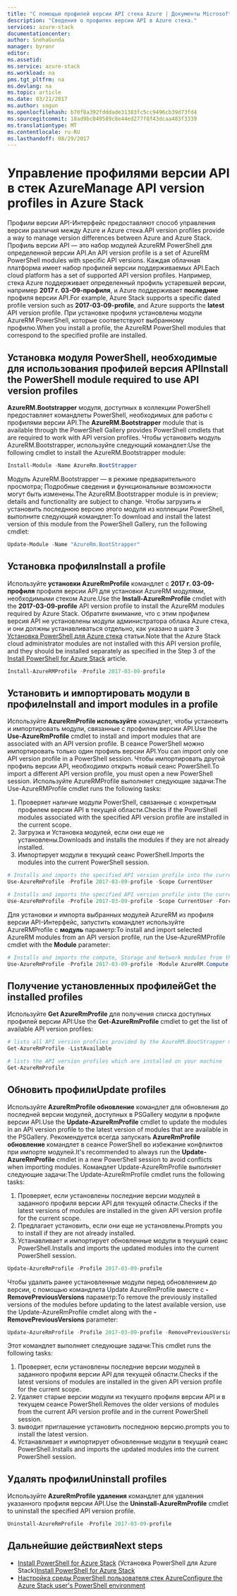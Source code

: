```yaml
---
title: "С помощью профилей версии API стека Azure | Документы Microsoft"
description: "Сведения о профилях версии API в Azure стека."
services: azure-stack
documentationcenter: 
author: SnehaGunda
manager: byronr
editor: 
ms.assetid: 
ms.service: azure-stack
ms.workload: na
pms.tgt_pltfrm: na
ms.devlang: na
ms.topic: article
ms.date: 03/21/2017
ms.author: sngun
ms.openlocfilehash: b70f8a392fdddade31383fc5cc9496cb39d73fd4
ms.sourcegitcommit: 18ad9bc049589c8e44ed277f8f43dcaa483f3339
ms.translationtype: MT
ms.contentlocale: ru-RU
ms.lasthandoff: 08/29/2017
---
```

# <a name="manage-api-version-profiles-in-azure-stack"></a><span data-ttu-id="d41c5-103">Управление профилями версии API в стек Azure</span><span class="sxs-lookup"><span data-stu-id="d41c5-103">Manage API version profiles in Azure Stack</span></span>

<span data-ttu-id="d41c5-104">Профили версии API-Интерфейс предоставляют способ управления версии различия между Azure и Azure стека.</span><span class="sxs-lookup"><span data-stu-id="d41c5-104">API version profiles provide a way to manage version differences between Azure and Azure Stack.</span></span> <span data-ttu-id="d41c5-105">Профиль версии API — это набор модулей AzureRM PowerShell для определенной версии API.</span><span class="sxs-lookup"><span data-stu-id="d41c5-105">An API version profile is a set of AzureRM PowerShell modules with specific API versions.</span></span> <span data-ttu-id="d41c5-106">Каждая облачная платформа имеет набор профилей версии поддерживаемых API.</span><span class="sxs-lookup"><span data-stu-id="d41c5-106">Each cloud platform has a set of supported API version profiles.</span></span> <span data-ttu-id="d41c5-107">Например, стека Azure поддерживает определенный профиль устаревшей версии, например **2017 г. 03-09-профиля**, и Azure поддерживает **последние** профиля версии API.</span><span class="sxs-lookup"><span data-stu-id="d41c5-107">For example, Azure Stack supports a specific dated profile version such as  **2017-03-09-profile**, and Azure supports the **latest** API version profile.</span></span> <span data-ttu-id="d41c5-108">При установке профиля установлены модули AzureRM PowerShell, которые соответствуют выбранному профилю.</span><span class="sxs-lookup"><span data-stu-id="d41c5-108">When you install a profile, the AzureRM PowerShell modules that correspond to the specified profile are installed.</span></span>

## <a name="install-the-powershell-module-required-to-use-api-version-profiles"></a><span data-ttu-id="d41c5-109">Установка модуля PowerShell, необходимые для использования профилей версия API</span><span class="sxs-lookup"><span data-stu-id="d41c5-109">Install the PowerShell module required to use API version profiles</span></span>

<span data-ttu-id="d41c5-110">**AzureRM.Bootstrapper** модуля, доступных в коллекции PowerShell предоставляет командлеты PowerShell, необходимых для работы с профилями версии API.</span><span class="sxs-lookup"><span data-stu-id="d41c5-110">The **AzureRM.Bootstrapper** module that is available through the PowerShell Gallery provides PowerShell cmdlets that are required to work with API version profiles.</span></span> <span data-ttu-id="d41c5-111">Чтобы установить модуль AzureRM.Bootstrapper, используйте следующий командлет:</span><span class="sxs-lookup"><span data-stu-id="d41c5-111">Use the following cmdlet to install the AzureRM.Bootstrapper module:</span></span>

```PowerShell
Install-Module -Name AzureRm.BootStrapper
```
<span data-ttu-id="d41c5-112">Модуль AzureRM.Bootstrapper — в режиме предварительного просмотра; Подробные сведения и функциональные возможности могут быть изменены.</span><span class="sxs-lookup"><span data-stu-id="d41c5-112">The AzureRM.Bootstrapper module is in preview; details and functionality are subject to change.</span></span> <span data-ttu-id="d41c5-113">Чтобы загрузить и установить последнюю версию этого модуля из коллекции PowerShell, выполните следующий командлет:</span><span class="sxs-lookup"><span data-stu-id="d41c5-113">To download and install the latest version of this module from the PowerShell Gallery, run the following cmdlet:</span></span>

```PowerShell
Update-Module -Name "AzureRm.BootStrapper"
```

## <a name="install-a-profile"></a><span data-ttu-id="d41c5-114">Установка профиля</span><span class="sxs-lookup"><span data-stu-id="d41c5-114">Install a profile</span></span>

<span data-ttu-id="d41c5-115">Используйте **установки AzureRmProfile** командлет с **2017 г. 03-09-профиля** профиля версии API для установки AzureRM модулями, необходимыми стеком Azure.</span><span class="sxs-lookup"><span data-stu-id="d41c5-115">Use the **Install-AzureRmProfile** cmdlet with the **2017-03-09-profile** API version profile to install the AzureRM modules required by Azure Stack.</span></span> <span data-ttu-id="d41c5-116">Обратите внимание, что с этим профилем версия API не установлены модули администратора облака Azure стека, и они должны устанавливаться отдельно, как указано в шаге 3 [Установка PowerShell для Azure стека](azure-stack-powershell-install.md) статьи.</span><span class="sxs-lookup"><span data-stu-id="d41c5-116">Note that the Azure Stack cloud administrator modules are not installed with this API version profile, and they should be installed separately as specified in the Step 3 of the [Install PowerShell for Azure Stack](azure-stack-powershell-install.md) article.</span></span>

```PowerShell 
Install-AzureRMProfile -Profile 2017-03-09-profile
```
## <a name="install-and-import-modules-in-a-profile"></a><span data-ttu-id="d41c5-117">Установить и импортировать модули в профиле</span><span class="sxs-lookup"><span data-stu-id="d41c5-117">Install and import modules in a profile</span></span>

<span data-ttu-id="d41c5-118">Используйте **AzureRmProfile используйте** командлет, чтобы установить и импортировать модули, связанные с профилем версии API.</span><span class="sxs-lookup"><span data-stu-id="d41c5-118">Use the **Use-AzureRmProfile** cmdlet to install and import modules that are associated with an API version profile.</span></span> <span data-ttu-id="d41c5-119">В сеансе PowerShell можно импортировать только один профиль версии API.</span><span class="sxs-lookup"><span data-stu-id="d41c5-119">You can import only one API version profile in a PowerShell session.</span></span> <span data-ttu-id="d41c5-120">Чтобы импортировать другой профиль версии API, необходимо открыть новый сеанс PowerShell.</span><span class="sxs-lookup"><span data-stu-id="d41c5-120">To import a different API version profile, you must open a new PowerShell session.</span></span> <span data-ttu-id="d41c5-121">Используйте AzureRMProfile выполняет следующие задачи:</span><span class="sxs-lookup"><span data-stu-id="d41c5-121">The Use-AzureRMProfile cmdlet runs the following tasks:</span></span>  
1. <span data-ttu-id="d41c5-122">Проверяет наличие модули PowerShell, связанные с конкретным профилем версии API в текущей области.</span><span class="sxs-lookup"><span data-stu-id="d41c5-122">Checks if the PowerShell modules associated with the specified API version profile are installed in the current scope.</span></span>  
2. <span data-ttu-id="d41c5-123">Загрузка и Установка модулей, если они еще не установлены.</span><span class="sxs-lookup"><span data-stu-id="d41c5-123">Downloads and installs the modules if they are not already installed.</span></span>   
3. <span data-ttu-id="d41c5-124">Импортирует модули в текущий сеанс PowerShell.</span><span class="sxs-lookup"><span data-stu-id="d41c5-124">Imports the modules into the current PowerShell session.</span></span> 

```PowerShell
# Installs and imports the specified API version profile into the current PowerShell session.
Use-AzureRmProfile -Profile 2017-03-09-profile -Scope CurrentUser

# Installs and imports the specified API version profile into the current PowerShell session without any prompts
Use-AzureRmProfile -Profile 2017-03-09-profile -Scope CurrentUser -Force
```

<span data-ttu-id="d41c5-125">Для установки и импорта выбранных модулей AzureRM из профиля версии API-Интерфейс, запустить командлет используйте AzureRMProfile с **модуль** параметр:</span><span class="sxs-lookup"><span data-stu-id="d41c5-125">To install and import selected AzureRM modules from an API version profile, run the Use-AzureRMProfile cmdlet with the **Module** parameter:</span></span>

```PowerShell
# Installs and imports the compute, Storage and Network modules from the specified API version profile into your current PowerShell session.
Use-AzureRmProfile -Profile 2017-03-09-profile -Module AzureRM.Compute, AzureRM.Storage, AzureRM.Network
```

## <a name="get-the-installed-profiles"></a><span data-ttu-id="d41c5-126">Получение установленных профилей</span><span class="sxs-lookup"><span data-stu-id="d41c5-126">Get the installed profiles</span></span>

<span data-ttu-id="d41c5-127">Используйте **Get AzureRmProfile** для получения списка доступных профилей версии API:</span><span class="sxs-lookup"><span data-stu-id="d41c5-127">Use the **Get-AzureRmProfile** cmdlet to get the list of available API version profiles:</span></span> 

```PowerShell
# lists all API version profiles provided by the AzureRM.BootStrapper module.
Get-AzureRmProfile -ListAvailable 

# lists the API version profiles which are installed on your machine
Get-AzureRmProfile
```
## <a name="update-profiles"></a><span data-ttu-id="d41c5-128">Обновить профили</span><span class="sxs-lookup"><span data-stu-id="d41c5-128">Update profiles</span></span>

<span data-ttu-id="d41c5-129">Используйте **AzureRmProfile обновление** командлет для обновления до последней версии модулей, доступных в PSGallery модули в профиле версии API.</span><span class="sxs-lookup"><span data-stu-id="d41c5-129">Use the **Update-AzureRmProfile** cmdlet to update the modules in an API version profile to the latest version of modules that are available in the PSGallery.</span></span> <span data-ttu-id="d41c5-130">Рекомендуется всегда запускать **AzureRmProfile обновление** командлет в сеансе PowerShell во избежание конфликтов при импорте модулей.</span><span class="sxs-lookup"><span data-stu-id="d41c5-130">It's recommended to always run the **Update-AzureRmProfile** cmdlet in a new PowerShell session to avoid conflicts when importing modules.</span></span> <span data-ttu-id="d41c5-131">Командлет Update-AzureRmProfile выполняет следующие задачи:</span><span class="sxs-lookup"><span data-stu-id="d41c5-131">The Update-AzureRmProfile cmdlet runs the following tasks:</span></span>

1. <span data-ttu-id="d41c5-132">Проверяет, если установлены последние версии модулей в заданного профиля версии API для текущей области.</span><span class="sxs-lookup"><span data-stu-id="d41c5-132">Checks if the latest versions of modules are installed in the given API version profile for the current scope.</span></span>  
2. <span data-ttu-id="d41c5-133">Предлагает установить, если они еще не установлены.</span><span class="sxs-lookup"><span data-stu-id="d41c5-133">Prompts you to install if they are not already installed.</span></span>  
3. <span data-ttu-id="d41c5-134">Устанавливает и импортирует обновленные модули в текущий сеанс PowerShell.</span><span class="sxs-lookup"><span data-stu-id="d41c5-134">Installs and imports the updated modules into the current PowerShell session.</span></span>  

```PowerShell
Update-AzureRmProfile -Profile 2017-03-09-profile
```

<span data-ttu-id="d41c5-135">Чтобы удалить ранее установленные модули перед обновлением до версии, с помощью командлета Update AzureRmProfile вместе с **- RemovePreviousVersions** параметр:</span><span class="sxs-lookup"><span data-stu-id="d41c5-135">To remove the previously installed versions of the modules before updating to the latest available version, use the Update-AzureRmProfile cmdlet along with the **-RemovePreviousVersions** parameter:</span></span>

```PowerShell 
Update-AzureRmProfile -Profile 2017-03-09-profile -RemovePreviousVersions
```

<span data-ttu-id="d41c5-136">Этот командлет выполняет следующие задачи:</span><span class="sxs-lookup"><span data-stu-id="d41c5-136">This cmdlet runs the following tasks:</span></span>  

1. <span data-ttu-id="d41c5-137">Проверяет, если установлены последние версии модулей в заданного профиля версии API для текущей области.</span><span class="sxs-lookup"><span data-stu-id="d41c5-137">Checks if the latest versions of modules are installed in the given API version profile for the current scope.</span></span>  
2. <span data-ttu-id="d41c5-138">Удаляет старые версии модули из текущего профиля версии API и в текущем сеансе PowerShell.</span><span class="sxs-lookup"><span data-stu-id="d41c5-138">Removes the older versions of modules from the current API version profile and in the current PowerShell session.</span></span>  
4. <span data-ttu-id="d41c5-139">выводит приглашение установить последнюю версию.</span><span class="sxs-lookup"><span data-stu-id="d41c5-139">prompts you to install the latest version.</span></span>  
5. <span data-ttu-id="d41c5-140">Устанавливает и импортирует обновленные модули в текущий сеанс PowerShell.</span><span class="sxs-lookup"><span data-stu-id="d41c5-140">Installs and imports the updated modules into the current PowerShell session.</span></span>  
 
## <a name="uninstall-profiles"></a><span data-ttu-id="d41c5-141">Удалять профили</span><span class="sxs-lookup"><span data-stu-id="d41c5-141">Uninstall profiles</span></span>

<span data-ttu-id="d41c5-142">Используйте **AzureRmProfile удаления** командлет для удаления указанного профиля версии API.</span><span class="sxs-lookup"><span data-stu-id="d41c5-142">Use the **Uninstall-AzureRmProfile** cmdlet to uninstall the specified API version profile.</span></span>

```PowerShell 
Uninstall-AzureRmProfile -Profile 2017-03-09-profile
```

## <a name="next-steps"></a><span data-ttu-id="d41c5-143">Дальнейшие действия</span><span class="sxs-lookup"><span data-stu-id="d41c5-143">Next steps</span></span>
* <span data-ttu-id="d41c5-144">[Install PowerShell for Azure Stack](azure-stack-powershell-install.md) (Установка PowerShell для Azure Stack)</span><span class="sxs-lookup"><span data-stu-id="d41c5-144">[Install PowerShell for Azure Stack](azure-stack-powershell-install.md)</span></span>
* [<span data-ttu-id="d41c5-145">Настройка среды PowerShell пользователя стек Azure</span><span class="sxs-lookup"><span data-stu-id="d41c5-145">Configure the Azure Stack user's PowerShell environment</span></span>](azure-stack-powershell-configure-user.md)  
